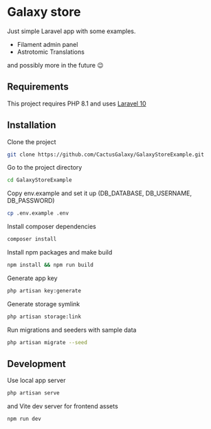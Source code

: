 # Galaxy store

Just simple Laravel app with some examples.

- Filament admin panel
- Astrotomic Translations 

and possibly more in the future 😉

## Requirements

This project requires PHP 8.1 and uses [Laravel 10](https://laravel.com/docs/10.x/releases)

## Installation

Clone the project

```bash
git clone https://github.com/CactusGalaxy/GalaxyStoreExample.git
```

Go to the project directory

```bash
cd GalaxyStoreExample
```

Copy env.example and set it up (DB_DATABASE, DB_USERNAME, DB_PASSWORD)

```bash
cp .env.example .env
```

Install composer dependencies

```bash
composer install
```

Install npm packages and make build

```bash
npm install && npm run build
```

Generate app key

```bash
php artisan key:generate
```

Generate storage symlink

```bash
php artisan storage:link
```

Run migrations and seeders with sample data

```bash
php artisan migrate --seed
```

## Development

Use local app server

```bash
php artisan serve
```

and Vite dev server for frontend assets

```bash
npm run dev
```
